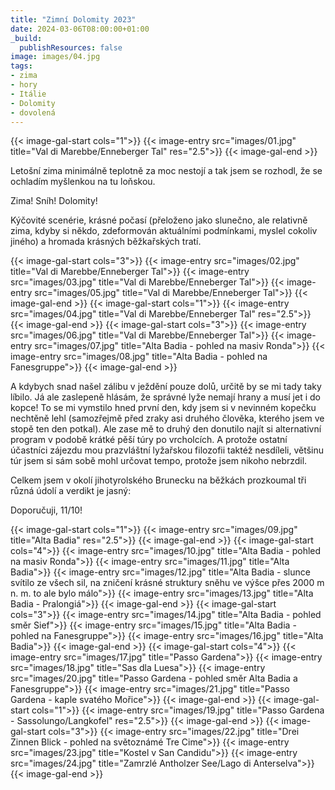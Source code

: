 ```yaml
---
title: "Zimní Dolomity 2023"
date: 2024-03-06T08:00:00+01:00
_build:
  publishResources: false
image: images/04.jpg
tags:
- zima
- hory
- Itálie
- Dolomity
- dovolená
---
```


{{< image-gal-start cols="1">}}
{{< image-entry src="images/01.jpg" title="Val di Marebbe/Enneberger Tal" res="2.5">}}
{{< image-gal-end >}}

Letošní zima minimálně teplotně za moc nestojí a tak jsem se rozhodl, že se ochladím myšlenkou na tu loňskou.

Zima! Sníh! Dolomity!

Kýčovité scenérie, krásné počasí (přeloženo jako slunečno, ale relativně zima, kdyby si někdo, zdeformován aktuálními podmínkami, myslel cokoliv jiného) a hromada krásných běžkařských tratí.

{{< image-gal-start cols="3">}}
{{< image-entry src="images/02.jpg" title="Val di Marebbe/Enneberger Tal">}}
{{< image-entry src="images/03.jpg" title="Val di Marebbe/Enneberger Tal">}}
{{< image-entry src="images/05.jpg" title="Val di Marebbe/Enneberger Tal">}}
{{< image-gal-end >}}
{{< image-gal-start cols="1">}}
{{< image-entry src="images/04.jpg" title="Val di Marebbe/Enneberger Tal" res="2.5">}}
{{< image-gal-end >}}
{{< image-gal-start cols="3">}}
{{< image-entry src="images/06.jpg" title="Val di Marebbe/Enneberger Tal">}}
{{< image-entry src="images/07.jpg" title="Alta Badia - pohled na masiv Ronda">}}
{{< image-entry src="images/08.jpg" title="Alta Badia - pohled na Fanesgruppe">}}
{{< image-gal-end >}}

 A kdybych snad našel zálibu v ježdění pouze dolů, určitě by se mi tady taky líbilo. Já ale zaslepeně hlásám, že správné lyže nemají hrany a musí jet i do kopce! To se mi vymstilo hned první den, kdy jsem si v nevinném kopečku nechtěně lehl (samozřejmě před zraky asi druhého člověka, kterého jsem ve stopě ten den potkal). Ale zase mě to druhý den donutilo najít si alternativní program v podobě krátké pěší túry po vrcholcích. A protože ostatní účastníci zájezdu mou prazvláštní lyžařskou filozofii taktéž nesdíleli, většinu túr jsem si sám sobě mohl určovat tempo, protože jsem nikoho nebrzdil.

Celkem jsem v okolí jihotyrolského Brunecku na běžkách prozkoumal tři různá údolí a verdikt je jasný:

Doporučuji, 11/10!

{{< image-gal-start cols="1">}}
{{< image-entry src="images/09.jpg" title="Alta Badia" res="2.5">}}
{{< image-gal-end >}}
{{< image-gal-start cols="4">}}
{{< image-entry src="images/10.jpg" title="Alta Badia - pohled na masiv Ronda">}}
{{< image-entry src="images/11.jpg" title="Alta Badia">}}
{{< image-entry src="images/12.jpg" title="Alta Badia - slunce svítilo ze všech sil, na zničení krásné struktury sněhu ve výšce přes 2000 m n. m. to ale bylo málo">}}
{{< image-entry src="images/13.jpg" title="Alta Badia - Pralongiá">}}
{{< image-gal-end >}}
{{< image-gal-start cols="3">}}
{{< image-entry src="images/14.jpg" title="Alta Badia - pohled směr Sief">}}
{{< image-entry src="images/15.jpg" title="Alta Badia - pohled na Fanesgruppe">}}
{{< image-entry src="images/16.jpg" title="Alta Badia">}}
{{< image-gal-end >}}
{{< image-gal-start cols="4">}}
{{< image-entry src="images/17.jpg" title="Passo Gardena">}}
{{< image-entry src="images/18.jpg" title="Sas dla Luesa">}}
{{< image-entry src="images/20.jpg" title="Passo Gardena - pohled směr Alta Badia a Fanesgruppe">}}
{{< image-entry src="images/21.jpg" title="Passo Gardena - kaple svatého Mořice">}}
{{< image-gal-end >}}
{{< image-gal-start cols="1">}}
{{< image-entry src="images/19.jpg" title="Passo Gardena - Sassolungo/Langkofel" res="2.5">}}
{{< image-gal-end >}}
{{< image-gal-start cols="3">}}
{{< image-entry src="images/22.jpg" title="Drei Zinnen Blick - pohled na světoznámé Tre Cime">}}
{{< image-entry src="images/23.jpg" title="Kostel v San Candidu">}}
{{< image-entry src="images/24.jpg" title="Zamrzlé Antholzer See/Lago di Anterselva">}}
{{< image-gal-end >}}
